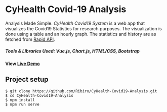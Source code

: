 # CyHealth Covid-19 Analysis
Analysis Made Simple. <i>CyHealth Covid19 System </i> is a web app that visualizes the Covid19 Statistics for research purposes. The visualization is done using a table and an hourly graph. The statistics and history are as fetched from  <a target="_blank" href="https://rapidapi.com/api-sports/api/covid-193/">Rapid API</a>.

##### Tools & Libraries Used: Vue.js, Chart.js, HTML/CSS, Bootstrap

#### View <a target="_blank" href="#">Live Demo</a>

## Project setup
```
$ git clone https://github.com/Ribiro/CyHealth-Covid19-Analysis.git
$ cd CyHealth-Covid19-Analysis
$ npm install
$ npm run serve
```
